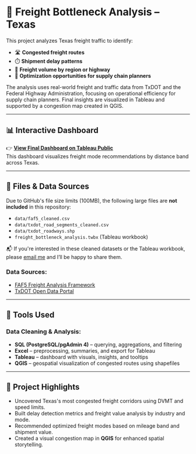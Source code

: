 # 🚛 Freight Bottleneck Analysis – Texas

This project analyzes Texas freight traffic to identify:
- 🛣️ **Congested freight routes**
- ⏱️ **Shipment delay patterns**
- 🚚 **Freight volume by region or highway**
- 📍 **Optimization opportunities for supply chain planners**

The analysis uses real-world freight and traffic data from TxDOT and the Federal Highway Administration, focusing on operational efficiency for supply chain planners. Final insights are visualized in Tableau and supported by a congestion map created in QGIS.

---

## 📊 Interactive Dashboard

👉 **[View Final Dashboard on Tableau Public](https://public.tableau.com/app/profile/kirollos.fargallah/viz/freight_bottleneck_analysis/RecommendedFreightModebyDistanceBandTexas)**  
This dashboard visualizes freight mode recommendations by distance band across Texas.

---

## 📁 Files & Data Sources

Due to GitHub's file size limits (100MB), the following large files are **not included** in this repository:

- `data/faf5_cleaned.csv`  
- `data/txdot_road_segments_cleaned.csv`  
- `data/txdot_roadways.shp`  
- `freight_bottleneck_analysis.twbx` (Tableau workbook)

📬 If you're interested in these cleaned datasets or the Tableau workbook, please [email me](mailto:kirolosrf@gmail.com) and I’ll be happy to share them.

### Data Sources:
- [FAF5 Freight Analysis Framework](https://www.bts.gov/faf)
- [TxDOT Open Data Portal](https://data-txdot.opendata.arcgis.com/)

---

## 🧰 Tools Used

### Data Cleaning & Analysis:
- **SQL (PostgreSQL/pgAdmin 4)** – querying, aggregations, and filtering
- **Excel** – preprocessing, summaries, and export for Tableau
- **Tableau** – dashboard with visuals, insights, and tooltips
- **QGIS** – geospatial visualization of congested routes using shapefiles

---

## 📌 Project Highlights

- Uncovered Texas's most congested freight corridors using DVMT and speed limits.
- Built delay detection metrics and freight value analysis by industry and mode.
- Recommended optimized freight modes based on mileage band and shipment value.
- Created a visual congestion map in **QGIS** for enhanced spatial storytelling.
